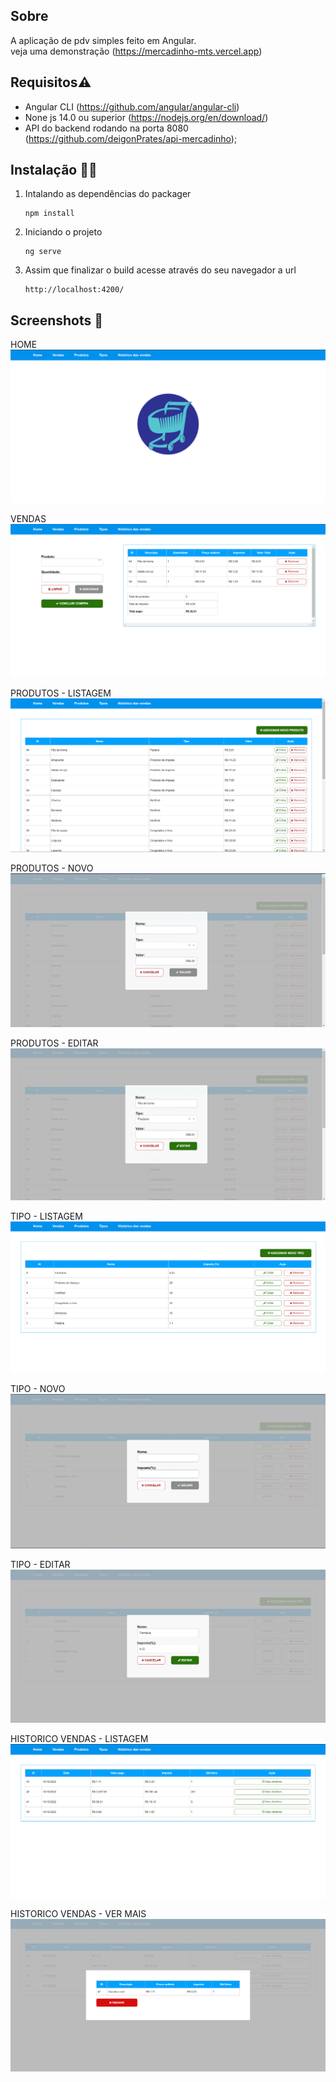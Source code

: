 ## Sobre
A aplicação de pdv simples feito em Angular.  <br>veja uma demonstração (https://mercadinho-mts.vercel.app)

## Requisitos⚠️

- Angular CLI (https://github.com/angular/angular-cli)
- None js 14.0 ou superior (https://nodejs.org/en/download/)
- API do backend rodando na porta 8080 (https://github.com/deigonPrates/api-mercadinho);

## Instalação 👨‍💻
1) Intalando as dependências do packager<br>
   ```
   npm install 
   ```
2) Iniciando o projeto<br>
   ```
   ng serve
   ```
   
2) Assim que finalizar o build acesse através do seu navegador a url<br>
   ```
   http://localhost:4200/
   ```
## Screenshots 🚧

HOME
![IMG](https://github.com/deigonPrates/mercadinho/blob/main/.prints/home.png?raw=true)

VENDAS
![IMG](https://github.com/deigonPrates/mercadinho/blob/main/.prints/vendas.png?raw=true)

PRODUTOS - LISTAGEM
![IMG](https://github.com/deigonPrates/mercadinho/blob/main/.prints/produtos-listagem.png?raw=true)

PRODUTOS - NOVO
![IMG](https://github.com/deigonPrates/mercadinho/blob/main/.prints/produtos-novo.png?raw=true)

PRODUTOS - EDITAR
![IMG](https://github.com/deigonPrates/mercadinho/blob/main/.prints/produtos-editar.png?raw=true)


TIPO - LISTAGEM
![IMG](https://github.com/deigonPrates/mercadinho/blob/main/.prints/tipo-listagem.png?raw=true)

TIPO - NOVO
![IMG](https://github.com/deigonPrates/mercadinho/blob/main/.prints/tipo-novo.png?raw=true)

TIPO - EDITAR
![IMG](https://github.com/deigonPrates/mercadinho/blob/main/.prints/tipo-editar.png?raw=true)

HISTORICO VENDAS - LISTAGEM
![IMG](https://github.com/deigonPrates/mercadinho/blob/main/.prints/historico-vendas.png?raw=true)

HISTORICO VENDAS - VER MAIS
![IMG](https://github.com/deigonPrates/mercadinho/blob/main/.prints/historico-vendas-detalhes.png?raw=true)
